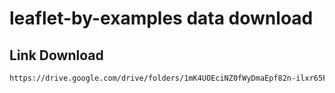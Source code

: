 # leaflet-by-examples data download
## Link Download
```bash
https://drive.google.com/drive/folders/1mK4UOEciNZ0fWyDmaEpf82n-ilxr65Fh

```
